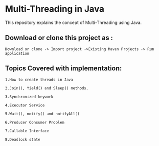# Multi-Threading in Java

This repository explains the concept of Multi-Threading using Java.

## Download or clone this project as :

```
Download or clone -> Import project ->Existing Maven Projects -> Run application
```
## Topics Covered with implementation:

```
1.How to create threads in Java

2.Join(), Yield() and Sleep() methods.

3.Synchronized keywork

4.Executor Service

5.Wait(), notify() and notifyAll()

6.Producer Consumer Problem

7.Callable Interface

8.Deadlock state

```

